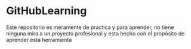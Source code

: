 # GitHubLearning
Este repositorio es meramente de practica y para aprender, no tiene ninguna mira a un proyecto profesional y esta hecho con el propósito de aprender esta herramienta
